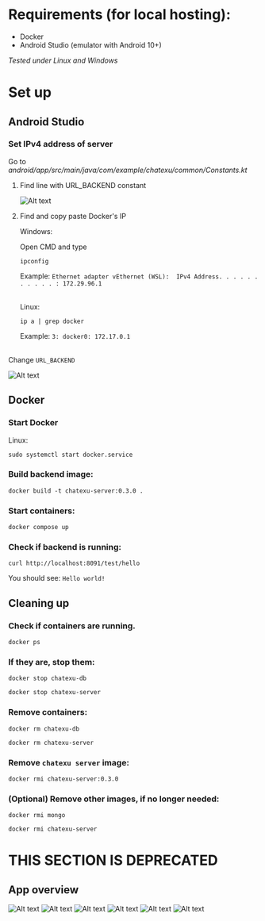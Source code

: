 # Requirements (for local hosting):
* Docker
* Android Studio (emulator with Android 10+)

*Tested under Linux and Windows*

# Set up

## Android Studio

###  Set IPv4 address of server

Go to *android/app/src/main/java/com/example/chatexu/common/Constants.kt* 


1) Find line with URL_BACKEND constant

    ![Alt text](readme_screens/urls.png)

2)  Find and copy paste Docker's IP

    
    Windows: 
    
    Open CMD and type
    ``` 
    ipconfig 
    ```
    Example:
    `Ethernet adapter vEthernet (WSL):  IPv4 Address. . . . . . . . . . . : 172.29.96.1 `

    \
    Linux:
    ```
    ip a | grep docker
    ```
    Example: `3: docker0: 172.17.0.1`

\
Change `URL_BACKEND`

![Alt text](readme_screens/base_url.png)

## Docker 
### Start Docker

Linux:
```
sudo systemctl start docker.service
```

### Build backend image:
```
docker build -t chatexu-server:0.3.0 .
```
### Start containers:
```
docker compose up
```

### Check if backend is running:
```
curl http://localhost:8091/test/hello
```
You should see: `Hello world!`




## Cleaning up

### Check if containers are running. 
```
docker ps
```
### If they are, stop them:
```
docker stop chatexu-db
```
```
docker stop chatexu-server
```


### Remove containers:
```
docker rm chatexu-db
```
```
docker rm chatexu-server
```

### Remove `chatexu server` image:
```
docker rmi chatexu-server:0.3.0
```

### (Optional) Remove other images, if no longer needed:
```
docker rmi mongo
```
```
docker rmi chatexu-server
```


# THIS SECTION IS DEPRECATED

## App overview

![Alt text](readme_screens/image.png)
![Alt text](readme_screens/image-1.png)
![Alt text](readme_screens/image-2.png)
![Alt text](readme_screens/image-3.png)
![Alt text](readme_screens/image-4.png)
![Alt text](readme_screens/image-5.png)
